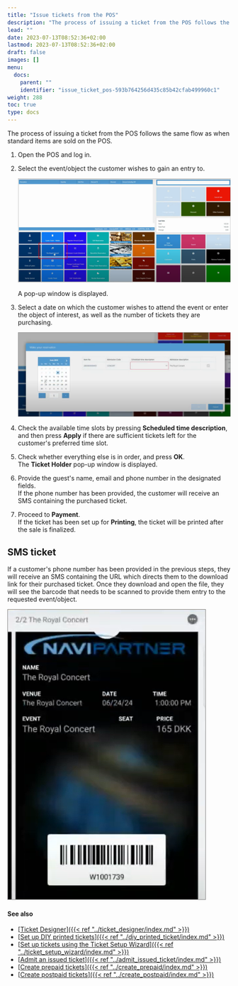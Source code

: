 ```yaml
---
title: "Issue tickets from the POS"
description: "The process of issuing a ticket from the POS follows the same flow as when standard items are sold on the POS. Refer to this guide for more information."
lead: ""
date: 2023-07-13T08:52:36+02:00
lastmod: 2023-07-13T08:52:36+02:00
draft: false
images: []
menu:
  docs:
    parent: ""
    identifier: "issue_ticket_pos-593b764256d435c85b42cfab499960c1"
weight: 288
toc: true
type: docs
---
```


The process of issuing a ticket from the POS follows the same flow as when standard items are sold on the POS. 

1. Open the POS and log in.
2. Select the event/object the customer wishes to gain an entry to.

   ![sms_ticket_1](Images/sms_ticket_1.PNG)

   A pop-up window is displayed.
3. Select a date on which the customer wishes to attend the event or enter the object of interest, as well as the number of tickets they are purchasing.

   ![sms_ticket_2](Images/sms_ticket_2.PNG)

4. Check the available time slots by pressing **Scheduled time description**, and then press **Apply** if there are sufficient tickets left for the customer's preferred time slot.
5. Check whether everything else is in order, and press **OK**.     
   The **Ticket Holder** pop-up window is displayed.
6. Provide the guest's name, email and phone number in the designated fields.      
   If the phone number has been provided, the customer will receive an SMS containing the purchased ticket.
7. Proceed to **Payment**.     
   If the ticket has been set up for **Printing**, the ticket will be printed after the sale is finalized.

## SMS ticket

If a customer's phone number has been provided in the previous steps, they will receive an SMS containing the URL which directs them to the download link for their purchased ticket. Once they download and open the file, they will see the barcode that needs to be scanned to provide them entry to the requested event/object.

   ![sms_ticket_3](Images/sms_ticket_3.PNG)

#### See also

- [<ins>Ticket Designer<ins>]({{< ref "../ticket_designer/index.md" >}})
- [<ins>Set up DIY printed tickets<ins>]({{< ref "../diy_printed_ticket/index.md" >}})
- [<ins>Set up tickets using the Ticket Setup Wizard<ins>]({{< ref "../ticket_setup_wizard/index.md" >}})
- [<ins>Admit an issued ticket<ins>]({{< ref "../admit_issued_ticket/index.md" >}})
- [<ins>Create prepaid tickets<ins>]({{< ref "../create_prepaid/index.md" >}})
- [<ins>Create postpaid tickets<ins>]({{< ref "../create_postpaid/index.md" >}})
